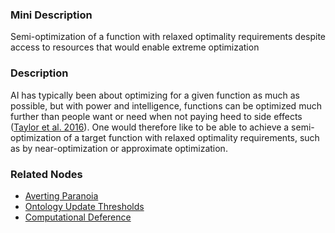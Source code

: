 ### Mini Description

Semi-optimization of a function with relaxed optimality requirements despite access to resources that would enable extreme optimization

### Description

AI has typically been about optimizing for a given function as much as possible, but with power and intelligence, functions can be optimized much further than people want or need when not paying heed to side effects ([Taylor et al. 2016](https://intelligence.org/files/AlignmentMachineLearning.pdf)). One would therefore like to be able to achieve a semi-optimization of a target function with relaxed optimality requirements, such as by near-optimization or approximate optimization.

### Related Nodes

- [Averting Paranoia](/Value_Alignment/Validation/Averting_Instrumental_Incentives/Averting_Paranoia/Averting_Paranoia.md)
- [Ontology Update Thresholds](/Value_Alignment/Validation/Increasing_Contextual_Awareness/Realistic_World-Models/Unsupervised_Model_Learning/Ontology_Update_Thresholds/Ontology_Update_Thresholds.md)
- [Computational Deference](/Value_Alignment/Control/Computational_Deference/Computational_Deference.md)

